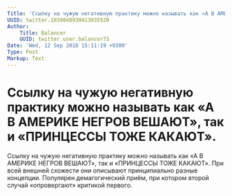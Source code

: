 ```yaml
---
Title: 'Ссылку на чужую негативную практику можно называть как «А В АМЕРИКЕ НЕГРОВ ВЕШАЮТ», так и «ПРИНЦЕССЫ ТОЖЕ КАКАЮТ».'
UUID: twitter.1039848930413035520
Author:
    Title: Balancer
    UUID: twitter.user.balancer73
Date: 'Wed, 12 Sep 2018 15:11:19 +0300'
Type: Post
Markup: Text
---
```


# Ссылку на чужую негативную практику можно называть как «А В АМЕРИКЕ НЕГРОВ ВЕШАЮТ», так и «ПРИНЦЕССЫ ТОЖЕ КАКАЮТ».

Ссылку на чужую негативную практику можно называть как «А В
АМЕРИКЕ НЕГРОВ ВЕШАЮТ», так и «ПРИНЦЕССЫ ТОЖЕ КАКАЮТ». При
всей внешней схожести они описывают принципиально разные
концепции. Популярен демагогический приём, при котором
второй случай «опровергают» критикой первого.